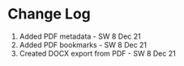 # Change Log

  1. Added PDF metadata - SW 8 Dec 21
  1. Added PDF bookmarks - SW 8 Dec 21
  1. Created DOCX export from PDF - SW 8 Dec 21
